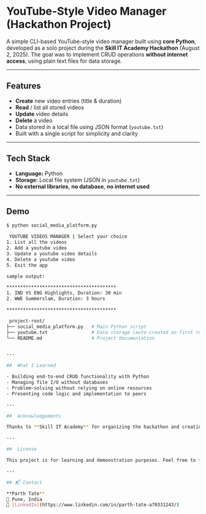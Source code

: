 #  YouTube-Style Video Manager (Hackathon Project)

A simple CLI-based YouTube-style video manager built using **core Python**, developed as a solo project during the **Skill IT Academy Hackathon** (August 2, 2025). The goal was to implement CRUD operations **without internet access**, using plain text files for data storage.

---

##  Features

-  **Create** new video entries (title & duration)
-  **Read** / list all stored videos
-  **Update** video details
-  **Delete** a video
-  Data stored in a local file using JSON format (`youtube.txt`)
-  Built with a single script for simplicity and clarity

---

##  Tech Stack

- **Language:** Python 
- **Storage:** Local file system (JSON in `youtube.txt`)
- **No external libraries**, **no database**, **no internet used**

---

##  Demo

```bash
$ python social_media_platform.py

 YOUTUBE VIDEOS MANAGER | Select your choice
1. List all the videos
2. Add a youtube video
3. Update a youtube video details
4. Delete a youtube video
5. Exit the app

sample output:

****************************************
1. IND VS ENG Highlights, Duration: 30 min
2. WWE Summerslam, Duration: 3 hours

****************************************

 project-root/
├── social_media_platform.py   # Main Python script
├── youtube.txt                # Data storage (auto-created on first run)
└── README.md                  # Project documentation


---

##  What I Learned

- Building end-to-end CRUD functionality with Python
- Managing file I/O without databases
- Problem-solving without relying on online resources
- Presenting code logic and implementation to peers

---

##  Acknowledgements

Thanks to **Skill IT Academy** for organizing the hackathon and creating an environment to test our limits and learn through code.

---

##  License

This project is for learning and demonstration purposes. Feel free to fork and build upon it!

---

## 📬 Contact

**Parth Tate**  
📍 Pune, India  
🔗 [LinkedIn](https://www.linkedin.com/in/parth-tate-a70331243/)
